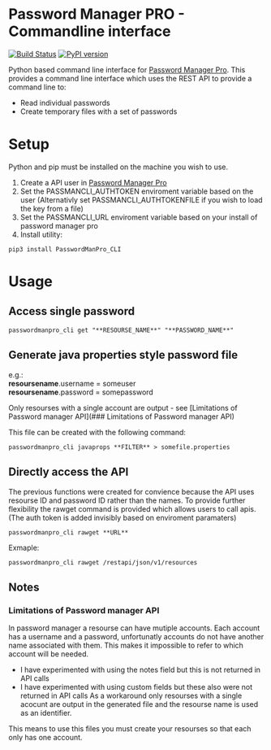 # Password Manager PRO - Commandline interface

[![Build Status](https://travis-ci.org/rmetcalf9/PasswordManPro_CLI.svg?branch=master)](https://travis-ci.org/rmetcalf9/PasswordManPro_CLI)
[![PyPI version](https://badge.fury.io/py/passwordmanpro_cli.svg)](https://badge.fury.io/py/passwordmanpro_cli)

Python based command line interface for [Password Manager Pro](https://www.manageengine.com/products/passwordmanagerpro/help/restapi.html). This provides a command line interface which uses the REST API to provide a command line to:

 - Read individual passwords
 - Create temporary files with a set of passwords


# Setup

Python and pip must be installed on the machine you wish to use.

 1. Create a API user in [Password Manager Pro](https://www.manageengine.com/products/passwordmanagerpro/help/restapi.html)
 2. Set the PASSMANCLI_AUTHTOKEN enviroment variable based on the user (Alternativly set PASSMANCLI_AUTHTOKENFILE if you wish to load the key from a file)
 3. Set the PASSMANCLI_URL enviroment variable based on your install of password manager pro
 4. Install utility:
```
pip3 install PasswordManPro_CLI
```
 
# Usage

## Access single password

```
passwordmanpro_cli get "**RESOURSE_NAME**" "**PASSWORD_NAME**"
```

## Generate java properties style password file

e.g.:<br>
**resoursename**.username = someuser<br>
**resoursename**.password = somepassword


Only resourses with a single account are output - see [Limitations of Password manager API](### Limitations of Password manager API)

This file can be created with the following command:
```
passwordmanpro_cli javaprops **FILTER** > somefile.properties
```

## Directly access the API

The previous functions were created for convience because the API uses resourse ID and password ID rather than the names. To provide further flexibility the rawget command is provided which allows users to call apis. (The auth token is added invisibly based on enviroment paramaters)

```
passwordmanpro_cli rawget **URL**
```

Exmaple:
```
passwordmanpro_cli rawget /restapi/json/v1/resources
```



## Notes

### Limitations of Password manager API
In password manager a resourse can have mutiple accounts. Each account has a username and a password, unfortunatly accounts do not have another name associated with them. This makes it impossible to refer to which account will be needed. 
 - I have experimented with using the notes field but this is not returned in API calls
 - I have experimented with using custom fields but these also were not returned in API calls
As a workaround only resourses with a single acocunt are output in the generated file and the resourse name is used as an identifier.

This means to use this files you must create your resourses so that each only has one account.
